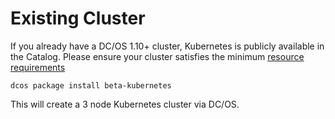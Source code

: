# Existing Cluster

If you already have a DC/OS 1.10+ cluster, Kubernetes is publicly available in the Catalog.
Please ensure your cluster satisfies the minimum [resource requirements](https://docs.mesosphere.com/service-docs/beta-kubernetes/0.2.2-1.7.7-beta/install/#prerequisites/)

```
dcos package install beta-kubernetes
```

This will create a 3 node Kubernetes cluster via DC/OS.